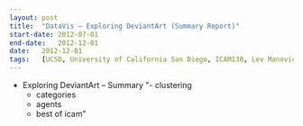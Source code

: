 ```yaml
---
layout:	post
title:	"DataVis – Exploring DeviantArt (Summary Report)"
start-date:	2012-07-01
end-date:	2012-12-01
date:	2012-12-01
tags:	[UCSD, University of California San Diego, ICAM130, Lev Manovich, Data Visualization, Visualisation, Mondrian, Boids, Data, DeviantArt]
---
```


- Exploring DeviantArt – Summary
	"- clustering
	- categories
	+ agents
	+ best of icam"
